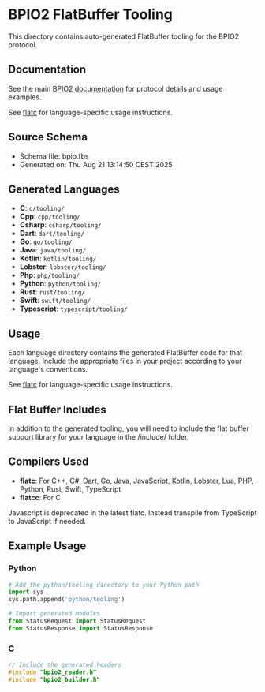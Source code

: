 # BPIO2 FlatBuffer Tooling

This directory contains auto-generated FlatBuffer tooling for the BPIO2 protocol.

## Documentation

See the main [BPIO2 documentation](https://docs.buspirate.com/docs/binmode-reference/protocol-bpio2) for protocol details and usage examples.

See [flatc](https://flatbuffers.dev/quick_start/) for language-specific usage instructions.

## Source Schema
- Schema file: bpio.fbs
- Generated on: Thu Aug 21 13:14:50 CEST 2025

## Generated Languages

- **C**: `c/tooling/`
- **Cpp**: `cpp/tooling/`
- **Csharp**: `csharp/tooling/`
- **Dart**: `dart/tooling/`
- **Go**: `go/tooling/`
- **Java**: `java/tooling/`
- **Kotlin**: `kotlin/tooling/`
- **Lobster**: `lobster/tooling/`
- **Php**: `php/tooling/`
- **Python**: `python/tooling/`
- **Rust**: `rust/tooling/`
- **Swift**: `swift/tooling/`
- **Typescript**: `typescript/tooling/`

## Usage

Each language directory contains the generated FlatBuffer code for that language.
Include the appropriate files in your project according to your language's conventions.

See [flatc](https://flatbuffers.dev/quick_start/) for language-specific usage instructions.

## Flat Buffer Includes

In addition to the generated tooling, you will need to include the flat buffer support library for your language in the /include/ folder.

## Compilers Used
- **flatc**: For C++, C#, Dart, Go, Java, JavaScript, Kotlin, Lobster, Lua, PHP, Python, Rust, Swift, TypeScript
- **flatcc**: For C 

Javascript is deprecated in the latest flatc. Instead transpile from TypeScript to JavaScript if needed.

## Example Usage

### Python
```python
# Add the python/tooling directory to your Python path
import sys
sys.path.append('python/tooling')

# Import generated modules
from StatusRequest import StatusRequest
from StatusResponse import StatusResponse
```

### C
```c
// Include the generated headers
#include "bpio2_reader.h"
#include "bpio2_builder.h"
```
